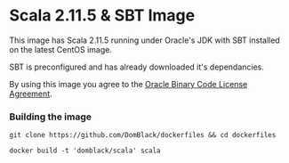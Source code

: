 # Scala 2.11.5 & SBT Image

This image has Scala 2.11.5 running under Oracle's JDK with SBT installed on the latest CentOS image.

SBT is preconfigured and has already downloaded it's dependancies.

By using this image you agree to the [Oracle Binary Code License Agreement](http://www.oracle.com/technetwork/java/javase/terms/license/index.html).

### Building the image

```
git clone https://github.com/DomBlack/dockerfiles && cd dockerfiles

docker build -t 'domblack/scala' scala
```
